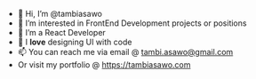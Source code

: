 - 👋 Hi, I’m @tambiasawo
- 👀 I’m interested in FrontEnd Development projects or positions 
- 🌱 I’m a React Developer
- 💞️ I <strong>love</strong> designing UI with code
- 📫 You can reach me via email @ tambi.asawo@gmail.com
- Or visit my portfolio @ https://tambiasawo.com
<!---
tambiasawo/tambiasawo is a ✨ special ✨ repository because its `README.md` (this file) appears on your GitHub profile.
You can click the Preview link to take a look at your changes.
--->
